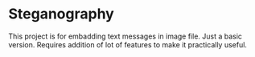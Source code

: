 # Steganography
This project is for embadding text messages in image file. Just a basic version. Requires addition of lot of features to make it practically useful.
